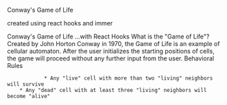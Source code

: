 Conway's Game of Life

created using react hooks and immer

Conway's Game of Life
...with React Hooks
What is the "Game of Life"?
Created by John Horton Conway in 1970, the Game of Life is an example of cellular automaton.
After the user initializes the starting positions of cells, the game will proceed without
any further input from the user.
Behavioral Rules

    			* Any "live" cell with more than two "living" neighbors will survive
        * Any "dead" cell with at least three "living" neighbors will become "alive"
